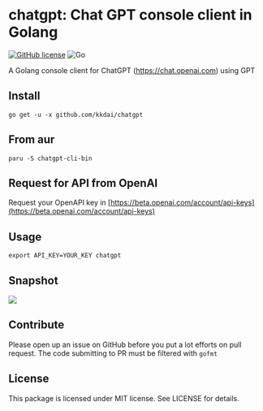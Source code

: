 chatgpt: Chat GPT console client in Golang
======================

[![GitHub license](https://img.shields.io/badge/license-MIT-blue.svg)](https://raw.githubusercontent.com/kkdai/chatgpt/master/LICENSE) ![Go](https://github.com/kkdai/chatgpt/workflows/Go/badge.svg)

A Golang console client for ChatGPT (<https://chat.openai.com>) using GPT

Install
--------------

    go get -u -x github.com/kkdai/chatgpt

From aur
--------------

    paru -S chatgpt-cli-bin


Request for API from OpenAI
---------------------

Request your OpenAPI key in [https://beta.openai.com/account/api-keys](https://beta.openai.com/account/api-keys)

Usage
---------------------

    export API_KEY=YOUR_KEY chatgpt  

Snapshot
---------------

![](img/chatgpt.gif)

Contribute
---------------

Please open up an issue on GitHub before you put a lot efforts on pull request.
The code submitting to PR must be filtered with `gofmt`

License
---------------

This package is licensed under MIT license. See LICENSE for details.
